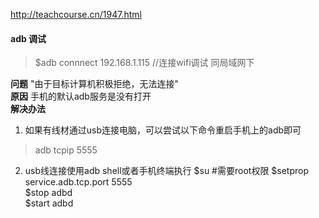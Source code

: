 
http://teachcourse.cn/1947.html
#### **adb 调试**
> $adb connnect 192.168.1.115 //连接wifi调试 同局域网下     

**问题**
"由于目标计算机积极拒绝，无法连接"    
**原因** 手机的默认adb服务是没有打开   
**解决办法**
1. 如果有线材通过usb连接电脑，可以尝试以下命令重启手机上的adb即可
> adb tcpip 5555
2. usb线连接使用adb shell或者手机终端执行
   $su    #需要root权限
   $setprop service.adb.tcp.port 5555    
   $stop adbd    
   $start adbd    
